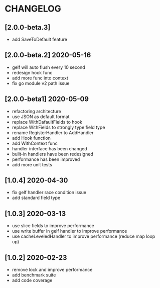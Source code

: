 # CHANGELOG
## [2.0.0-beta.3] 
- add SaveToDefault feature

## [2.0.0-beta.2] 2020-05-16
- gelf will auto flush every 10 second
- redesign hook func
- add more func into context
- fix go module v2 path issue

## [2.0.0-beta1] 2020-05-09
- refactoring architecture
- use JSON as default format
- replace WithDafaultFields to hook
- replace WithFields to strongly type field type
- rename RegisterHandler to AddHandler
- add Hook function
- add WithContext func
- handler interface has been changed
- bulit-in handlers have been redesigned
- performance has been improved
- add more unit tests


## [1.0.4] 2020-04-30
- fix gelf handler race condition issue
- add standard field type

## [1.0.3] 2020-03-13
- use slice fields to improve performance
- use write buffer in gelf handler to improve performance
- use cacheLeveledHandler to improve performance (reduce map loop up)

## [1.0.2] 2020-02-23
- remove lock and improve performance
- add benchmark suite
- add code coverage
